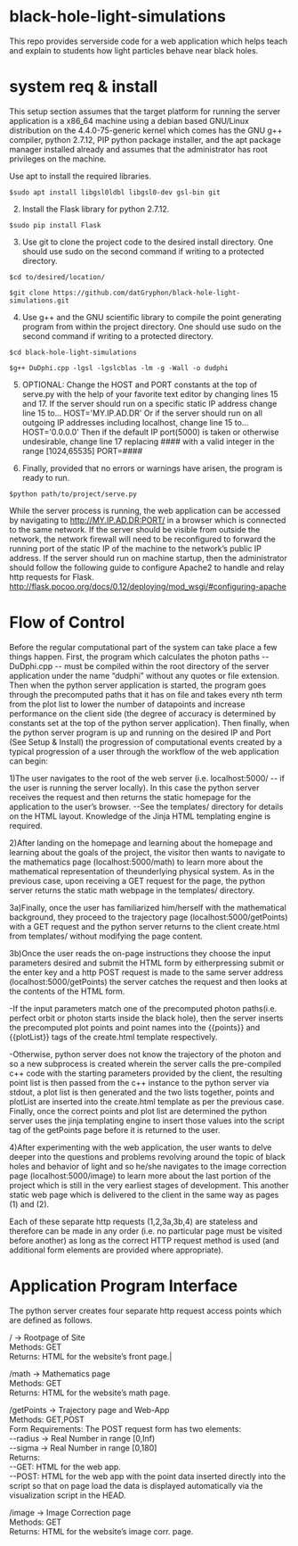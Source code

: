 # black-hole-light-simulations

This repo provides serverside code for a web application which helps teach and explain to students how light particles behave near black holes. 

# system req & install 

This setup section assumes that the target platform for running the server application is a x86_64 machine using a debian based GNU/Linux distribution on the 4.4.0-75-generic kernel which comes has the GNU g++ compiler, python 2.7.12, PIP python package installer, and the apt package manager installed already and assumes that the administrator has root privileges on the machine. 

Use apt to install the required libraries. 


`$sudo apt install libgsl0ldbl libgsl0-dev gsl-bin git`

  2) Install the Flask library for python 2.7.12.

`$sudo pip install Flask`

  3) Use git to clone the project code to the desired install directory. One should use sudo on the second command if writing to a protected directory.

`$cd to/desired/location/`

`$git clone https://github.com/datGryphon/black-hole-light-simulations.git`

  4) Use g++ and the GNU scientific library to compile the point generating program from within the project directory. One should use sudo on the second command if writing to a protected directory.

`$cd black-hole-light-simulations`

`$g++ DuDphi.cpp -lgsl -lgslcblas -lm -g -Wall -o dudphi`

  5) OPTIONAL: Change the HOST and PORT constants at the top of serve.py with the help of your favorite text editor by changing lines 15 and 17. If the server should run on a specific static IP address change line 15 to…
    HOST='MY.IP.AD.DR'
Or if the server should run on all outgoing IP addresses including localhost, change line 15 to… 
    HOST='0.0.0.0'
Then if the default IP port(5000) is taken or otherwise undesirable, change line 17 replacing #### with a valid integer in the range [1024,65535]
    PORT=####

  6) Finally, provided that no errors or warnings have arisen, the program is ready to run.

`$python path/to/project/serve.py`

While the server process is running, the web application can be accessed by navigating to http://MY.IP.AD.DR:PORT/ in a browser which is connected to the same network. If the server should be visible from outside the network, the network firewall will need to be reconfigured to forward the running port of the static IP of the machine to the network’s public IP address. If the server should run on machine startup, then the administrator should follow the following guide to configure Apache2 to handle and relay http requests for Flask. 
http://flask.pocoo.org/docs/0.12/deploying/mod_wsgi/#configuring-apache 

# Flow of Control

Before the regular computational part of the system can take place a few things happen. First, the program which calculates the photon paths -- DuDphi.cpp -- must be compiled within the root directory of the server application under the name “dudphi” without any quotes or file extension. Then when the python server application is started, the program goes through the precomputed paths that it has on file and takes every nth term from the plot list to lower the number of datapoints and increase performance on the client side (the degree of accuracy is determined by constants set at the top of the python server application). Then finally, when the python server program is up and running on the desired IP and Port (See Setup & Install) the progression of computational events created by a typical progression of a user through the workflow of the web application can begin: 

1)The user navigates to the root of the web server (i.e. localhost:5000/ -- if the user is running the server locally). In this case the python server receives the request and then returns the static homepage for the application to the user’s browser. --See the templates/ directory for details on the HTML layout. Knowledge of the Jinja HTML templating engine is required.  

2)After landing on the homepage and learning about the homepage and learning about the goals of the project, the visitor then wants to navigate to the mathematics page (localhost:5000/math) to learn more about the mathematical representation of theunderlying physical system. As in the previous case, upon receiving a GET request for the page, the python server returns the static math webpage in the templates/ directory.  

3a)Finally, once the user has familiarized him/herself with the mathematical background, they proceed to the trajectory page (localhost:5000/getPoints) with a GET request and the python server returns to the client create.html from templates/ without modifying the page content.  

3b)Once the user reads the on-page instructions they choose the input parameters desired and submit the HTML form by eitherpressing submit or the enter key and a http POST request is made to the same server address (localhost:5000/getPoints) the server catches the request and then looks at the contents of the HTML form.  

  -If the input parameters match one of the precomputed photon paths(i.e. perfect orbit or photon starts inside the black hole), then the server inserts the precomputed plot points and point names into the {{points}} and {{plotList}} tags of the create.html template respectively.  
  
  -Otherwise, python server does not know the trajectory of the photon and so a new subprocess is created wherein the server calls the pre-compiled c++ code with the starting parameters provided by the client, the resulting point list is then passed from the c++ instance to the python server via stdout, a plot list is then generated and the two lists together, points and plotList are inserted into the create.html template as per the previous case.  Finally, once the correct points and plot list are determined the python server uses the jinja templating engine to insert those values into the script tag of the getPoints page before it is returned to the user.  
    
4)After experimenting with the web application, the user wants to delve deeper into the questions and problems revolving around the topic of black holes and behavior of light and so he/she navigates to the image correction page (localhost:5000/image) to learn more about the last portion of the project which is still in the very earliest stages of development. This another static web page which is delivered to the client in the same way as pages (1) and (2).  
  
Each of these separate http requests (1,2,3a,3b,4) are stateless and therefore can be made in any order (i.e. no particular page must be visited before another) as long as the correct HTTP request method is used (and additional form elements are provided where appropriate).  


# Application Program Interface

The python server creates four separate http request access points which are defined as follows. 

/ → Rootpage of Site  
Methods: GET  
Returns: HTML for the website’s front page.|

/math → Mathematics page  
Methods: GET  
Returns: HTML for the website’s math page.

/getPoints → Trajectory page and Web-App  
Methods: GET,POST  
Form Requirements:  The POST request form has two elements:  
--radius → Real Number in range [0,Inf)    
--sigma → Real Number in range [0,180]  
Returns:   
--GET:  HTML for the web app.  
--POST: HTML for the web app with the point data inserted directly into the script so that on page load the data is displayed automatically via the visualization script in the HEAD.

/image → Image Correction page  
Methods: GET  
Returns: HTML for the website’s image corr. page.
